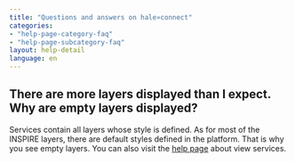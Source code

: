 ```yaml
---
title: "Questions and answers on hale»connect"
categories:
- "help-page-category-faq"
- "help-page-subcategory-faq"
layout: help-detail
language: en
---
```


<h2>There are more layers displayed than I expect. Why are empty layers displayed?</h2>

Services contain all layers whose style is defined. As for most of the INSPIRE layers, there are default styles defined in the platform. 
That is why you see empty layers. 
You can also visit the <a href="../../references/themes/2018-04-07-reference-themes-view-services">help page</a> about view services.

